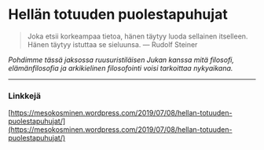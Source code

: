 # Hellän totuuden puolestapuhujat

> Joka etsii korkeampaa tietoa, hänen täytyy luoda sellainen itselleen. Hänen täytyy istuttaa se sieluunsa. — Rudolf Steiner

_Pohdimme tässä jaksossa ruusuristiläisen Jukan kanssa mitä filosofi, elämänfilosofia ja arkikielinen filosofointi voisi tarkoittaa nykyaikana._

---

### Linkkejä



[https://mesokosminen.wordpress.com/2019/07/08/hellan-totuuden-puolestapuhujat/](https://mesokosminen.wordpress.com/2019/07/08/hellan-totuuden-puolestapuhujat/)



